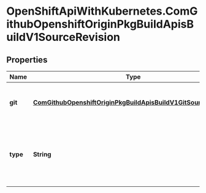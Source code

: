 # OpenShiftApiWithKubernetes.ComGithubOpenshiftOriginPkgBuildApisBuildV1SourceRevision

## Properties
Name | Type | Description | Notes
------------ | ------------- | ------------- | -------------
**git** | [**ComGithubOpenshiftOriginPkgBuildApisBuildV1GitSourceRevision**](ComGithubOpenshiftOriginPkgBuildApisBuildV1GitSourceRevision.md) | Git contains information about git-based build source | [optional] 
**type** | **String** | type of the build source, may be one of &#39;Source&#39;, &#39;Dockerfile&#39;, &#39;Binary&#39;, or &#39;Images&#39; | 


